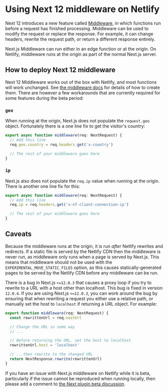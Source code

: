# Using Next 12 middleware on Netlify

Next 12 introduces a new feature called [Middleware](https://nextjs.org/docs/middleware), in which functions run before
a request has finished processing. Middleware can be used to modify the request or replace the response. For example, it
can change headers, rewrite the request path, or return a different response entirely.

Next.js Middleware can run either in an edge function or at the origin. On Netlify, middleware runs at the origin as
part of the normal Next.js server.

## How to deploy Next 12 middleware

Next 12 Middleware works out of the box with Netlify, and most functions will work unchanged. See
[the middleware docs](https://nextjs.org/docs/middleware) for details of how to create them. There are however a few
workarounds that are currently required for some features during the beta period:

### `geo`

When running at the origin, Next.js does not populate the `request.geo` object. Fortunately there is a one line fix to
get the visitor's country:

```typescript
export async function middleware(req: NextRequest) {
  // Add this line
  req.geo.country = req.headers.get('x-country')

  // The rest of your middleware goes here
}
```

### `ip`

Next.js also does not populate the `req.ip` value when running at the origin. There is another one line fix for this:

```typescript
export async function middleware(req: NextRequest) {
  // Add this line
  req.ip = req.headers.get('x-nf-client-connection-ip')

  // The rest of your middleware goes here
}
```

## Caveats

Because the middleware runs at the origin, it is run _after_ Netlify rewrites and redirects. If a static file is served
by the Netlify CDN then the middleware is never run, as middleware only runs when a page is served by Next.js. This
means that middleware should not be used with the `EXPERIMENTAL_MOVE_STATIC_FILES` option, as this causes
statically-generated pages to be served by the Netlify CDN before any middleware can be run.

There is a bug in Next.js `<=12.0.3` that causes a proxy loop if you try to rewrite to a URL with a host other than
localhost. This bug is fixed in version `12.0.4`. If you are using Next.js `<=12.0.3`, you can work around the bug by
ensuring that when rewriting a request you either use a relative path, or manually set the host to `localhost` if
returning a URL object. For example:

```typescript
export function middleware(req: NextRequest) {
  const rewrittenUrl = req.nextUrl

  // Change the URL in some way
  // ...

  // Before returning the URL, set the host to localhost
  rewrittenUrl.host = 'localhost'

  // ...then rewrite to the changed URL
  return NextResponse.rewrite(rewrittenUrl)
}
```

If you have an issue with Next.js middleware on Netlify while it is beta, particularly if the issue cannot be reproduced
when running locally, then please add a comment to
[the Next plugin beta discussion](https://ntl.fyi/next-beta-feedback).
